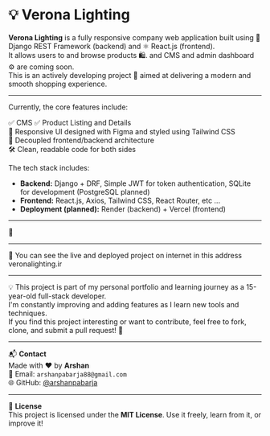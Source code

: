 # 💡 Verona Lighting

**Verona Lighting** is a fully responsive company web application built using 🐍 Django REST Framework (backend) and ⚛️ React.js (frontend).  
It allows users to and browse products 🛍️. and CMS
and admin dashboard ⚙️ are coming soon.  
This is an actively developing project 🚧 aimed at delivering a modern and smooth shopping experience.

---

Currently, the core features include:

✅ CMS
✅ Product Listing and Details  
📱 Responsive UI designed with Figma and styled using Tailwind CSS  
🧠 Decoupled frontend/backend architecture  
🛠️ Clean, readable code for both sides

The tech stack includes:

- **Backend:** Django + DRF, Simple JWT for token authentication, SQLite for development (PostgreSQL planned)  
- **Frontend:** React.js, Axios, Tailwind CSS, React Router, etc ...  
- **Deployment (planned):** Render (backend) + Vercel (frontend)

---

🧪 

---

📸 You can see the live and deployed project on internet in this address veronalighting.ir

---

💡 This project is part of my personal portfolio and learning journey as a 15-year-old full-stack developer.  
I'm constantly improving and adding features as I learn new tools and techniques.  
If you find this project interesting or want to contribute, feel free to fork, clone, and submit a pull request! 🙌

---

📬 **Contact**  
Made with ❤️ by **Arshan**  
📧 Email: `arshanpabarja88@gmail.com`  
🌐 GitHub: [@arshanpabarja](https://github.com/arshanpabarja)

---

📝 **License**  
This project is licensed under the **MIT License**. Use it freely, learn from it, or improve it!
